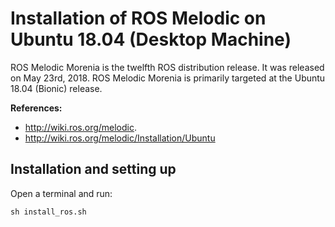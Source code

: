 # Installation of ROS Melodic on Ubuntu 18.04 (Desktop Machine)
ROS Melodic Morenia is the twelfth ROS distribution release. It was 
released on May 23rd, 2018. ROS Melodic Morenia is primarily targeted 
at the Ubuntu 18.04 (Bionic) release. 

**References:**
* http://wiki.ros.org/melodic. 
* http://wiki.ros.org/melodic/Installation/Ubuntu

## Installation and setting up

Open a terminal and run: 
```
sh install_ros.sh
```


